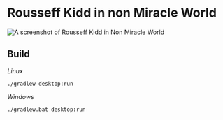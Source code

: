 # Rousseff Kidd in non Miracle World

![A screenshot of Rousseff Kidd in Non Miracle World](https://raw.githubusercontent.com/tapiocalabs/rousseff-kidd-in-non-miracle-world/master/alex-kidd.jpg)


## Build

*Linux*
```
./gradlew desktop:run
```

*Windows*
```
./gradlew.bat desktop:run
```
